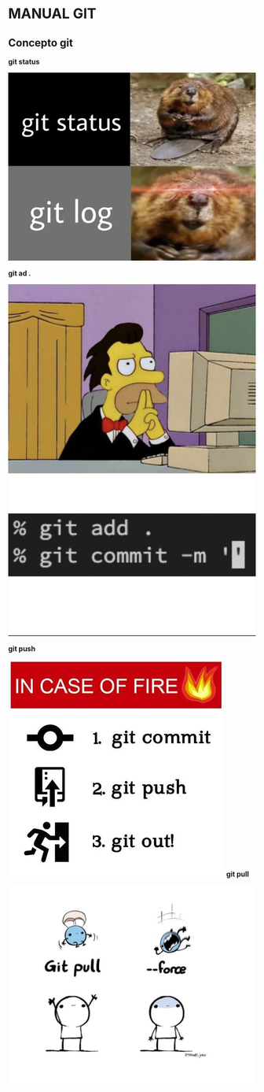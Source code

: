 # MANUAL GIT
## Concepto git 
**git status**

![Meme sobre git status](./image.png)

**git ad .**

![Se observa la explicacion de ad . y tambien de git commint -m en un meme](./image%20copy.png)

**git push**

![Explicacion de lo que se encarga de hacer git push en meme](/image%20copy%202.png)
**git pull**

![Expliccaion meme de git pull](/image%20copy%203.png)






